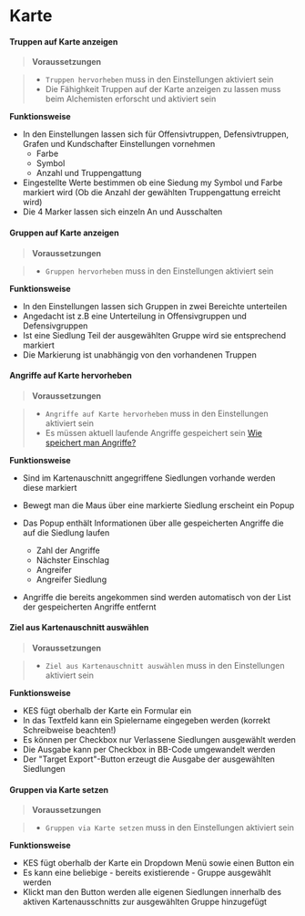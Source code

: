 # Karte

#### Truppen auf Karte anzeigen

> **Voraussetzungen** 

> + `Truppen hervorheben` muss in den Einstellungen aktiviert sein
> + Die Fähighkeit Truppen auf der Karte anzeigen zu lassen muss beim Alchemisten erforscht und aktiviert sein

**Funktionsweise**

+ In den Einstellungen lassen sich für Offensivtruppen, Defensivtruppen, Grafen und Kundschafter Einstellungen vornehmen
	+ Farbe
	+ Symbol
	+ Anzahl und Truppengattung
+ Eingestellte Werte bestimmen ob eine Siedung my Symbol und Farbe markiert wird (Ob die Anzahl der gewählten Truppengattung erreicht wird)
+ Die 4 Marker lassen sich einzeln An und Ausschalten

#### Gruppen auf Karte anzeigen

> **Voraussetzungen** 

> + `Gruppen hervorheben` muss in den Einstellungen aktiviert sein

**Funktionsweise**

+ In den Einstellungen lassen sich Gruppen in zwei Bereichte unterteilen
+ Angedacht ist z.B eine Unterteilung in Offensivgruppen und Defensivgruppen
+ Ist eine Siedlung Teil der ausgewählten Gruppe wird sie entsprechend markiert
+ Die Markierung ist unabhängig von den vorhandenen Truppen

<a name="show-attacks"></a>
#### Angriffe auf Karte hervorheben

> **Voraussetzungen** 

> + `Angriffe auf Karte hervorheben` muss in den Einstellungen aktiviert sein
> + Es müssen aktuell laufende Angriffe gespeichert sein [Wie speichert man Angriffe?]()

**Funktionsweise**

+ Sind im Kartenauschnitt angegriffene Siedlungen vorhande werden diese markiert
+ Bewegt man die Maus über eine markierte Siedlung erscheint ein Popup
+ Das Popup enthält Informationen über alle gespeicherten Angriffe die auf die Siedlung laufen
	+ Zahl der Angriffe
	+ Nächster Einschlag
	+ Angreifer
	+ Angreifer Siedlung

+ Angriffe die bereits angekommen sind werden automatisch von der List der gespeicherten Angriffe entfernt

#### Ziel aus Kartenauschnitt auswählen

> **Voraussetzungen** 

> + `Ziel aus Kartenauschnitt auswählen` muss in den Einstellungen aktiviert sein

**Funktionsweise**

+ KES fügt oberhalb der Karte ein Formular ein
+ In das Textfeld kann ein Spielername eingegeben werden (korrekt Schreibweise beachten!)
+ Es können per Checkbox nur Verlassene Siedlungen ausgewählt werden
+ Die Ausgabe kann per Checkbox in BB-Code umgewandelt werden
+ Der "Target Export"-Button erzeugt die Ausgabe der ausgewählten Siedlungen

#### Gruppen via Karte setzen

> **Voraussetzungen** 

> + `Gruppen via Karte setzen` muss in den Einstellungen aktiviert sein

**Funktionsweise**

+ KES fügt oberhalb der Karte ein Dropdown Menü sowie einen Button ein
+ Es kann eine beliebige - bereits existierende - Gruppe ausgewählt werden
+ Klickt man den Button werden alle eigenen Siedlungen innerhalb des aktiven Kartenausschnitts zur ausgewählten Gruppe hinzugefügt
